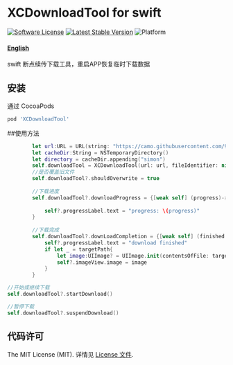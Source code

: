 # XCDownloadTool for swift

[![Software License](https://img.shields.io/badge/license-MIT-brightgreen.svg)](LICENSE.md)
[![Latest Stable Version](http://img.shields.io/cocoapods/v/XCDownloadTool.svg)](https://github.com/wuchun4/XCDownloadTool)
![Platform](http://img.shields.io/cocoapods/p/XCDownloadTool.svg)





#### [English](https://github.com/wuchun4/XCDownloadTool/blob/master/README_EN.md)

swift 断点续传下载工具，重启APP恢复临时下载数据

## 安装
通过 CocoaPods

```ruby
pod 'XCDownloadTool'
```

##使用方法
```swift
        let url:URL = URL(string: "https://camo.githubusercontent.com/91481851b3130c22fdbb0d3dfb91869fa4bd2174/687474703a2f2f692e696d6775722e636f6d2f30684a384d7a572e676966")!
        let cacheDir:String = NSTemporaryDirectory()
        let directory = cacheDir.appending("simon")
        self.downloadTool = XCDownloadTool(url: url, fileIdentifier: nil, targetDirectory: directory, shouldResume: true)
        //是否覆盖旧文件
        self.downloadTool?.shouldOverwrite = true
        
        //下载进度        
        self.downloadTool?.downloadProgress = {[weak self] (progress)-> Void in
            
            self?.progressLabel.text = "progress: \(progress)"
        }
        
        //下载完成
        self.downloadTool?.downLoadCompletion = {[weak self] (finished:Bool ,targetPath:String?, error:Error?) -> Void in
            self?.progressLabel.text = "download finished"
            if let _ = targetPath{
                let image:UIImage? = UIImage.init(contentsOfFile: targetPath!)
                self?.imageView.image = image
            }
        }
```

```swift
//开始或继续下载
self.downloadTool?.startDownload()
```

```swift
//暂停下载
self.downloadTool?.suspendDownload()
```

## 代码许可

The MIT License (MIT). 详情见 [License 文件](https://github.com/wuchun4/XCDownloadTool/blob/master/LICENSE).
